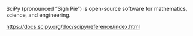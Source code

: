 
SciPy (pronounced “Sigh Pie”) is open-source software for mathematics, science, and engineering.

https://docs.scipy.org/doc/scipy/reference/index.html
